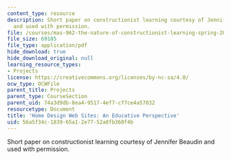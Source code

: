 ```yaml
---
content_type: resource
description: Short paper on constructionist learning courtesy of Jennifer Beaudin
  and used with permission.
file: /courses/mas-962-the-nature-of-constructionist-learning-spring-2003/56a5f34c183965a12e7752a8fb360f4b_short.pdf
file_size: 69105
file_type: application/pdf
hide_download: true
hide_download_original: null
learning_resource_types:
- Projects
license: https://creativecommons.org/licenses/by-nc-sa/4.0/
ocw_type: OCWFile
parent_title: Projects
parent_type: CourseSection
parent_uid: 74a3d9db-8ea4-9517-4ef7-cf7ce4a57032
resourcetype: Document
title: 'Home Design Web Sites: An Educative Perspective'
uid: 56a5f34c-1839-65a1-2e77-52a8fb360f4b
---
```

Short paper on constructionist learning courtesy of Jennifer Beaudin and used with permission.